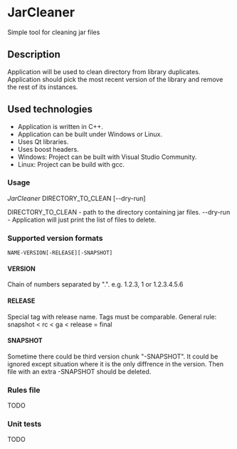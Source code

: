 # JarCleaner
Simple tool for cleaning jar files

## Description
Application will be used to clean directory from library duplicates. Application should pick the most recent version of the library and remove the rest of its instances.

## Used technologies
- Application is written in C++.
- Application can be built under Windows or Linux.
- Uses Qt libraries.
- Uses boost headers.
- Windows: Project can be built with Visual Studio Community.
- Linux: Project can be build with gcc.

### Usage
_JarCleaner_ DIRECTORY_TO_CLEAN [--dry-run]

DIRECTORY_TO_CLEAN - path to the directory containing jar files.
--dry-run - Application will just print the list of files to delete.

### Supported version formats
```
NAME-VERSION[-RELEASE][-SNAPSHOT]
```

#### VERSION
Chain of numbers separated by ".". e.g. 1.2.3, 1 or 1.2.3.4.5.6

#### RELEASE
Special tag with release name. Tags must be comparable.
General rule:
snapshot < rc < ga < release = final

#### SNAPSHOT
Sometime there could be third version chunk "-SNAPSHOT". It could be ignored except situation where it is the only diffrence in the version. Then file with an extra -SNAPSHOT should be deleted.

### Rules file
TODO

### Unit tests
TODO
